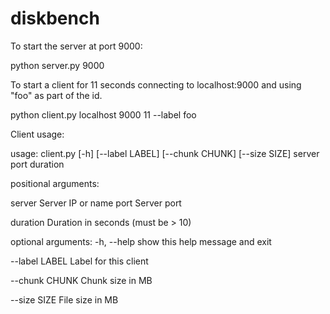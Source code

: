 # diskbench

To start the server at port 9000:

  python server.py 9000

To start a client for 11 seconds connecting to localhost:9000 and using "foo" as part of the id.

  python client.py localhost 9000 11 --label foo 

Client usage:

usage: client.py [-h] [--label LABEL] [--chunk CHUNK] [--size SIZE]
                 server port duration

positional arguments:

  server         Server IP or name
  port           Server port
  
  duration       Duration in seconds (must be > 10)
  

optional arguments:
  -h, --help     show this help message and exit
  
  --label LABEL  Label for this client
  
  --chunk CHUNK  Chunk size in MB
  
  --size SIZE    File size in MB
  
  
